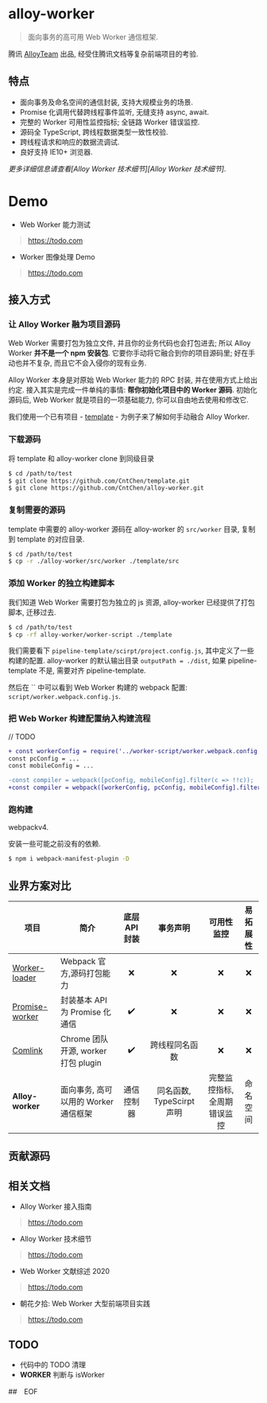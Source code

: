 # alloy-worker

> 面向事务的高可用 Web Worker 通信框架.

腾讯 [AlloyTeam](https://github.com/AlloyTeam) 出品, 经受住腾讯文档等复杂前端项目的考验.

## 特点

* 面向事务及命名空间的通信封装, 支持大规模业务的场景.
* Promise 化调用代替跨线程事件监听, 无缝支持 async, await.
* 完整的 Worker 可用性监控指标; 全链路 Worker 错误监控.
* 源码全 TypeScript, 跨线程数据类型一致性校验.
* 跨线程请求和响应的数据流调试.
* 良好支持 IE10+ 浏览器.

*更多详细信息请查看[Alloy Worker 技术细节][Alloy Worker 技术细节].*

# Demo
* Web Worker 能力测试
> https://todo.com

* Worker 图像处理 Demo
> https://todo.com

## 接入方式

### 让 Alloy Worker 融为项目源码

Web Worker 需要打包为独立文件, 并且你的业务代码也会打包进去; 所以 Alloy Worker **并不是一个 npm 安装包**. 它要你手动将它融合到你的项目源码里; 好在手动也并不复杂, 而且它不会入侵你的现有业务.

Alloy Worker 本身是对原始 Web Worker 能力的 RPC 封装, 并在使用方式上给出约定. 接入其实是完成一件单纯的事情: **帮你初始化项目中的 Worker 源码**. 初始化源码后, Web Worker 就是项目的一项基础能力, 你可以自由地去使用和修改它.

我们使用一个已有项目 - [template](https://github.com/CntChen/template) - 为例子来了解如何手动融合 Alloy Worker.

### 下载源码
将 template 和 alloy-worker clone 到同级目录

```sh
$ cd /path/to/test
$ git clone https://github.com/CntChen/template.git
$ git clone https://github.com/CntChen/alloy-worker.git
```

### 复制需要的源码

template 中需要的 alloy-worker 源码在 alloy-worker 的 `src/worker` 目录, 复制到 template 的对应目录.

```sh
$ cd /path/to/test
$ cp -r ./alloy-worker/src/worker ./template/src
```

### 添加 Worker 的独立构建脚本

我们知道 Web Worker 需要打包为独立的 js 资源, alloy-worker 已经提供了打包脚本, 迁移过去.

```sh
$ cd /path/to/test
$ cp -rf alloy-worker/worker-script ./template
```

我们需要看下 `pipeline-template/scirpt/project.config.js`, 其中定义了一些构建的配置. alloy-worker 的默认输出目录 `outputPath = ./dist`, 如果 pipeline-template 不是, 需要对齐 pipeline-template.

然后在 `` 中可以看到 Web Worker 构建的 webpack 配置: `script/worker.webpack.config.js`.

### 把 Web Worker 构建配置纳入构建流程

// TODO
```diff
+ const workerConfig = require('../worker-script/worker.webpack.config');
const pcConfig = ...
const mobileConfig = ...

-const compiler = webpack([pcConfig, mobileConfig].filter(c => !!c));
+const compiler = webpack([workerConfig, pcConfig, mobileConfig].filter(c => !!c));
```

### 跑构建

webpackv4.

安装一些可能之前没有的依赖.
```sh
$ npm i webpack-manifest-plugin -D

```


## 业界方案对比

| 项目 | 简介 | 底层API封装 | 事务声明 | 可用性监控 | 易拓展性 |
| - | - | :-: | :-: | :-: | :-: |
| [Worker-loader](https://github.com/webpack-contrib/worker-loader) | Webpack 官方,源码打包能力 | ❌ | ❌ | ❌ | ❌ |
| [Promise-worker](https://github.com/nolanlawson/promise-worker) | 封装基本 API 为 Promise 化通信 | ✔️ | ❌ | ❌ | ❌ |
| [Comlink](https://github.com/GoogleChromeLabs/comlink) | Chrome 团队开源, worker 打包 plugin | ✔️ | 跨线程同名函数 | ❌ | ❌ |
| **Alloy-worker** | 面向事务, 高可以用的 Worker 通信框架 | 通信️控制器 | 同名函数, TypeScirpt 声明 | 完整监控指标, 全周期错误监控 | 命名空间 |

## 贡献源码


## 相关文档

* Alloy Worker 接入指南
> https://todo.com

* Alloy Worker 技术细节
> https://todo.com

* Web Worker 文献综述 2020
> https://todo.com

* 朝花夕拾: Web Worker 大型前端项目实践
> https://todo.com

## TODO
* 代码中的 TODO 清理
* __WORKER__ 判断与 isWorker

##　EOF
